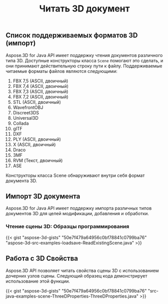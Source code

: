 ﻿---
title: Читать 3D документ
type: docs
weight: 30
url: /ru/java/read-3d-document/
description: Aspose.3D for Java API имеет поддержку чтения документов различного типа 3D.
---
## **Список поддерживаемых форматов 3D (импорт)**
Aspose.3D for Java API имеет поддержку чтения документов различного типа 3D. Доступные конструкторы класса `Scene` помогают это сделать, и они принимают действительную строку пути к файлу. Поддерживаемые читаемые форматы файлов являются следующими:

1. FBX 7,5 (ASCII, двоичный)
1. FBX 7,4 (ASCII, двоичный)
1. FBX 7,3 (ASCII, двоичный)
1. FBX 7,2 (ASCII, двоичный)
1. STL (ASCII, двоичный)
1. WavefrontOBJ
1. Discreet3DS
1. Universal3D
1. Collada
1. glTF
1. DXF
1. PLY (ASCII, двоичный)
1. X (ASCII, двоичный)
1. Draco
1. 3MF
1. RVM (Текст, двоичный)
1. ASE

Конструкторы класса Scene обнаруживают внутри себя формат документа 3D.
## **Импорт 3D документа**
Aspose.3D for Java API имеет поддержку импорта различных типов документов 3D для целей модификации, добавления и обработки.
### **Чтение сцены 3D: Образцы программирования**
{{< gist "aspose-3d-gists" "50e7f479a64956c0bf78841c0799ba76" "aspose-3d-src-examples-loadsave-ReadExistingScene.java" >}}
## **Работа с 3D Свойства**
Aspose.3D API позволяет читать свойства сцены 3D с использованием дочерних узлов сцены. Следующий образец кода демонстрирует использование этой функции.

{{< gist "aspose-3d-gists" "50e7f479a64956c0bf78841c0799ba76" "src-java-examples-scene-ThreeDProperties-ThreeDProperties.java" >}}


